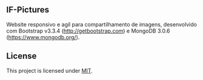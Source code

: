 ## IF-Pictures
Website responsivo e agil para compartilhamento de imagens, desenvolvido com Bootstrap v3.3.4 (http://getbootstrap.com) e MongoDB 3.0.6 (https://www.mongodb.org/).

## License
This project is licensed under [MIT](https://github.com/weverkley/IF-Pictures/blob/master/LICENSE.md "Read more about the MIT license").


